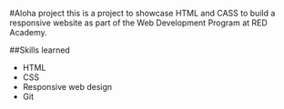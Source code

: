 #Aloha project
this is a project to showcase HTML and CASS to build a responsive website
as part of the Web Development Program at RED Academy.

##Skills learned
- HTML
- CSS
- Responsive web design
- Git
